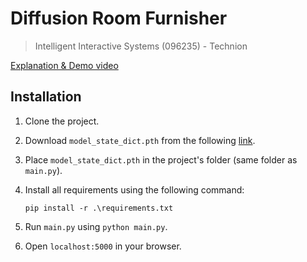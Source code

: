 # Diffusion Room Furnisher
> Intelligent Interactive Systems (096235) - Technion

[Explanation & Demo video](https://technionmail-my.sharepoint.com/:f:/g/personal/roeecohen_campus_technion_ac_il/Ekwyofs2QVJGp73kkh-4dGMBYl5pvctBH2m3AKkbHzeDlg?e=D9HToH)

## Installation
1. Clone the project.
2. Download ```model_state_dict.pth``` from the following [link](https://technionmail-my.sharepoint.com/:f:/g/personal/roeecohen_campus_technion_ac_il/Ekwyofs2QVJGp73kkh-4dGMBYl5pvctBH2m3AKkbHzeDlg?e=D9HToH).
3. Place ```model_state_dict.pth``` in the project's folder (same folder as ```main.py```).
4. Install all requirements using the following command:

    ```pip install -r .\requirements.txt```
5. Run ```main.py``` using ```python main.py```.
6. Open ```localhost:5000``` in your browser.
